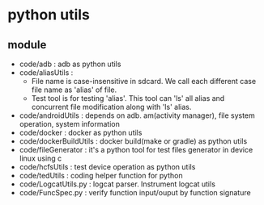 # python utils
## module
* code/adb : adb as python utils
* code/aliasUtils : 
  - File name is case-insensitive in sdcard. We call each different case file name as 'alias' of file. 
  - Test tool is for testing 'alias'. This tool can 'ls' all alias and concurrent file modification along with 'ls' alias.
* code/androidUtils : depends on adb. am(activity manager), file system operation, system information
* code/docker : docker as python utils
* code/dockerBuildUtils : docker build(make or gradle) as python utils
* code/fileGenerator : it's a python tool for test files generator in device linux using c
* code/hcfsUtils : test device operation as python utils
* code/tedUtils : coding helper function for python 
* code/LogcatUtils.py : logcat parser. Instrument logcat utils
* code/FuncSpec.py : verify function input/ouput by function signature
